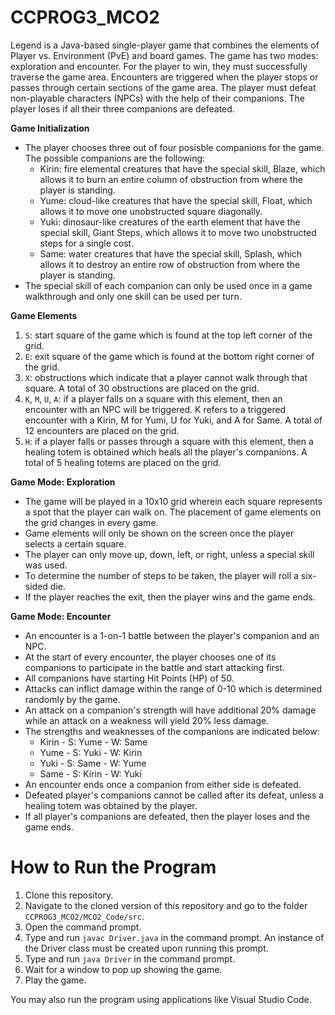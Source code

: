 # CCPROG3_MCO2

Legend is a Java-based single-player game that combines the elements of Player vs. Environment (PvE) and board games. The game has two modes: exploration and encounter. For the player to win, they must successfully traverse the game area. Encounters are triggered when the player stops or passes through certain sections of the game area. The player must defeat non-playable characters (NPCs) with the help of their companions. The player loses if all their three companions are defeated.

**Game Initialization**
- The player chooses three out of four posisble companions for the game. The possible companions are the following:
  - Kirin: fire elemental creatures that have the special skill, Blaze, which allows it to burn an entire column of obstruction from where the player is standing.
  - Yume: cloud-like creatures that have the special skill, Float, which allows it to move one unobstructed square diagonally.
  - Yuki: dinosaur-like creatures of the earth element that have the special skill, Giant Steps, which allows it to move two unobstructed steps for a single cost.
  - Same: water creatures that have the special skill, Splash, which allows it to destroy an entire row of obstruction from where the player is standing.
- The special skill of each companion can only be used once in a game walkthrough and only one skill can be used per turn.

**Game Elements**
1. `S`: start square of the game which is found at the top left corner of the grid.
2. `E`: exit square of the game which is found at the bottom right corner of the grid.
3. `X`: obstructions which indicate that a player cannot walk through that square. A total of 30 obstructions are placed on the grid.
4. `K`, `M`, `U`, `A`: if a player falls on a square with this element, then an encounter with an NPC will be triggered. K refers to a triggered encounter with a Kirin, M for Yumi, U for Yuki, and A for Same. A total of 12 encounters are placed on the grid.
5. `H`: if a player falls or passes through a square with this element, then a healing totem is obtained which heals all the player's companions. A total of 5 healing totems are placed on the grid.

**Game Mode: Exploration**
- The game will be played in a 10x10 grid wherein each square represents a spot that the player can walk on. The placement of game elements on the grid changes in every game.
- Game elements will only be shown on the screen once the player selects a certain square. 
- The player can only move up, down, left, or right, unless a special skill was used.
- To determine the number of steps to be taken, the player will roll a six-sided die.
- If the player reaches the exit, then the player wins and the game ends.

**Game Mode: Encounter**
- An encounter is a 1-on-1 battle between the player's companion and an NPC.
- At the start of every encounter, the player chooses one of its companions to participate in the battle and start attacking first.
- All companions have starting Hit Points (HP) of 50.
- Attacks can inflict damage within the range of 0-10 which is determined randomly by the game.
- An attack on a companion's strength will have additional 20% damage while an attack on a weakness will yield 20% less damage.
- The strengths and weaknesses of the companions are indicated below:
  - Kirin - S: Yume - W: Same
  - Yume - S: Yuki - W: Kirin
  - Yuki - S: Same - W: Yume
  - Same - S: Kirin - W: Yuki
- An encounter ends once a companion from either side is defeated.
- Defeated player's companions cannot be called after its defeat, unless a healing totem was obtained by the player.
- If all player's companions are defeated, then the player loses and the game ends.

# How to Run the Program
1. Clone this repository.
2. Navigate to the cloned version of this repository and go to the folder `CCPROG3_MCO2/MCO2_Code/src`.
3. Open the command prompt.
2. Type and run `javac Driver.java` in the command prompt. An instance of the Driver class must be created upon running this prompt.
3. Type and run `java Driver` in the command prompt. 
4. Wait for a window to pop up showing the game.
5. Play the game.

You may also run the program using applications like Visual Studio Code.
